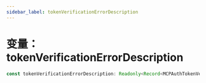 ```yaml
---
sidebar_label: tokenVerificationErrorDescription
---
```


# 变量：tokenVerificationErrorDescription

```ts
const tokenVerificationErrorDescription: Readonly<Record<MCPAuthTokenVerificationErrorCode, string>>;
```
